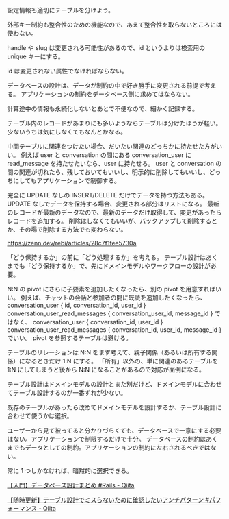 設定情報も適切にテーブルを分けよう。

外部キー制約も整合性のための機能なので、あえて整合性を取らないところには使わない。

handle や slug は変更される可能性があるので、id というよりは検索用の unique キーにする。

id は変更されない属性でなければならない。

データベースの設計は、データが制約の中で好き勝手に変更される前提で考える。
アプリケーションの制約をデータベース側に求めてはならない。

計算途中の情報も永続化しないとあとで不便なので、細かく記録する。

テーブル内のレコードがあまりにも多いようならテーブルは分けたほうが軽い。
少ないうちは気にしなくてもなんとかなる。

中間テーブルに関連をつけたい場合、だいたい関連のどっちかに持たせた方がいい。
例えば user と conversation の間にある conversation_user に read_message を持たせたいなら、user に持たせる。
user と conversation の間の関連が切れたら、残しておいてもいいし、明示的に削除してもいいし、どっちにしてもアプリケーションで制御する。

完全に UPDATE なしの INSERT/DELETE だけでデータを持つ方法もある。
UPDATE なしでデータを保持する場合、変更される部分はリストになる。
最新のレコードが最新のデータなので、最新のデータだけ取得して、変更があったらレコードを追加する。
削除はしなくてもいいが、バックアップして削除するとか、その場で削除する方法でも変わらない。

https://zenn.dev/rebi/articles/28c7f1fee5730a

「どう保持するか」の前に「どう処理するか」を考える。
テーブル設計はあくまでも「どう保持するか」で、先にドメインモデルやワークフローの設計が必要。

N:N の pivot にさらに子要素を追加したくなったら、別の pivot を用意すればいい。
例えば、チャットの会話と参加者の間に既読を追加したくなったら、
conversation_user { id, conversation_id, user_id }
conversation_user_read_messages { conversation_user_id, message_id }
ではなく、
conversation_user { conversation_id, user_id }
conversation_user_read_messages { conversation_id, user_id, message_id }
でいい。
pivot を参照するテーブルは避ける。

テーブルのリレーションは N:N をまず考えて、親子関係（あるいは所有する関係）になるときだけ 1:N にする。
「所有」以外の、単に関連のあるテーブルを 1:N にしてしまうと後から N:N になることがあるので対応が面倒になる。

テーブル設計はドメインモデルの設計とまた別だけど、ドメインモデルに合わせてテーブル設計するのが一番ずれが少ない。

既存のテーブルがあったら改めてドメインモデルを設計するか、テーブル設計に合わせて使うかは選択。

ユーザーから見て被ってると分かりづらくても、データベースで一意にする必要はない。アプリケーションで制限するだけで十分。
データベースの制約はあくまでもデータとしての制約。アプリケーションの制約に左右されるべきではない。

常に 1 つしかなければ、暗黙的に選択できる。

[【入門】データベース設計まとめ #Rails - Qiita](https://qiita.com/KNR109/items/5d4a1954f3e8fd8eaae7)

[【随時更新】テーブル設計でミスらないために確認したいアンチパターン #パフォーマンス - Qiita](https://qiita.com/WebEngrChild/items/4fd38ade334a46629233)
